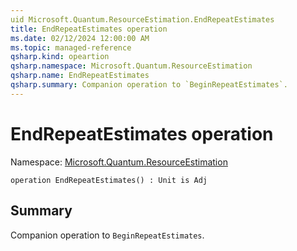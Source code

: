 ```yaml
---
uid Microsoft.Quantum.ResourceEstimation.EndRepeatEstimates
title: EndRepeatEstimates operation
ms.date: 02/12/2024 12:00:00 AM
ms.topic: managed-reference
qsharp.kind: opeartion
qsharp.namespace: Microsoft.Quantum.ResourceEstimation
qsharp.name: EndRepeatEstimates
qsharp.summary: Companion operation to `BeginRepeatEstimates`.
---
```


# EndRepeatEstimates operation

Namespace: [Microsoft.Quantum.ResourceEstimation](xref:Microsoft.Quantum.ResourceEstimation)

```qsharp
operation EndRepeatEstimates() : Unit is Adj
```

## Summary

Companion operation to `BeginRepeatEstimates`.

